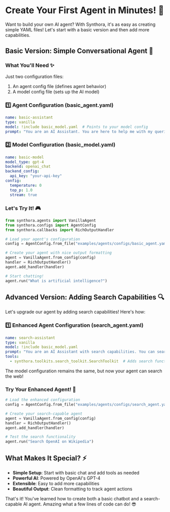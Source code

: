 <!-- LICENSE HEADER MANAGED BY add-license-header

Copyright 2024-2025 Syntropix

Licensed under the Apache License, Version 2.0 (the "License");
you may not use this file except in compliance with the License.
You may obtain a copy of the License at

    http://www.apache.org/licenses/LICENSE-2.0

Unless required by applicable law or agreed to in writing, software
distributed under the License is distributed on an "AS IS" BASIS,
WITHOUT WARRANTIES OR CONDITIONS OF ANY KIND, either express or implied.
See the License for the specific language governing permissions and
limitations under the License.
-->

# Create Your First Agent in Minutes! 🚀

Want to build your own AI agent? With Synthora, it's as easy as creating simple YAML files! Let's start with a basic version and then add more capabilities.

## Basic Version: Simple Conversational Agent 💬

### What You'll Need ✨
Just two configuration files:
1. An agent config file (defines agent behavior)
2. A model config file (sets up the AI model)

### 1️⃣ Agent Configuration (basic_agent.yaml)
```yaml
name: basic-assistant
type: vanilla
model: !include basic_model.yaml  # Points to your model config
prompt: "You are an AI Assistant. You are here to help me with my queries."
```

### 2️⃣ Model Configuration (basic_model.yaml)
```yaml
name: basic-model
model_type: gpt-4
backend: openai_chat
backend_config:
  api_key: "your-api-key"
config:
  temperature: 0
  top_p: 1.0
  stream: true
```

### Let's Try It! 🎮
```python
from synthora.agents import VanillaAgent
from synthora.configs import AgentConfig
from synthora.callbacks import RichOutputHandler

# Load your agent's configuration
config = AgentConfig.from_file("examples/agents/configs/basic_agent.yaml")

# Create your agent with nice output formatting
agent = VanillaAgent.from_config(config)
handler = RichOutputHandler()
agent.add_handler(handler)

# Start chatting!
agent.run("What is artificial intelligence?")
```

## Advanced Version: Adding Search Capabilities 🔍

Let's upgrade our agent by adding search capabilities! Here's how:

### 1️⃣ Enhanced Agent Configuration (search_agent.yaml)
```yaml
name: search-assistant
type: vanilla
model: !include basic_model.yaml
prompt: "You are an AI Assistant with search capabilities. You can search the web to answer questions."
tools:
  - synthora.toolkits.search_toolkit.SearchToolkit  # Adds search functionality! 🔍
```

The model configuration remains the same, but now your agent can search the web!

### Try Your Enhanced Agent! 🚀
```python
# Load the enhanced configuration
config = AgentConfig.from_file("examples/agents/configs/search_agent.yaml")

# Create your search-capable agent
agent = VanillaAgent.from_config(config)
handler = RichOutputHandler()
agent.add_handler(handler)

# Test the search functionality
agent.run("Search OpenAI on Wikipedia")
```

## What Makes It Special? ⚡

- **Simple Setup**: Start with basic chat and add tools as needed
- **Powerful AI**: Powered by OpenAI's GPT-4
- **Extensible**: Easy to add more capabilities
- **Beautiful Output**: Clean formatting to track agent actions

That's it! You've learned how to create both a basic chatbot and a search-capable AI agent. Amazing what a few lines of code can do! 😎

